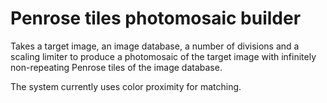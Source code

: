 # Penrose tiles photomosaic builder

Takes a target image, an image database, a number of divisions and a scaling limiter to produce a photomosaic of the target image with infinitely non-repeating Penrose tiles of the image database. 

The system currently uses color proximity for matching. 

